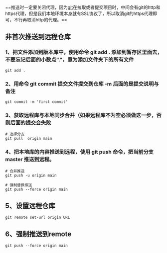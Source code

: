 ==推送时一定要关闭代理，因为[git](https://so.csdn.net/so/search?q=git&spm=1001.2101.3001.7020)在拉取或者提交项目时，中间会有git的http和https代理，但是我们本地环境本身就有SSL协议了，所以取消git的https代理即可，不行再取消http的代理。==

## 非首次推送到远程仓库

### 1、把文件添加到版本库中，使用命令 git add . 添加到暂存区里面去，不要忘记后面的小数点“.”，意为添加文件夹下的所有文件

```git
git add .
```

### 2、用命令 git commit 提交文件提交到仓库 -m 后面的是提交说明与备注

```git
git commit -m 'first commit'
```

### 3、获取远程库与本地同步合并（如果远程库不为空必须做这一步，否则后面的提交会失败

```git
# 选择分支
git pull  origin main
```

### 4、把本地库的内容推送到远程，使用 git push 命令，把当前分支 master 推送到远程。

```git
# 合并推送
git push -u origin main

# 强制替换推送
git push --force origin main
```

## 5、设置远程仓库

```git remote set-url origin
git remote set-url origin URL
```

## 6、强制推送到remote

```
git push --force origin main
```


